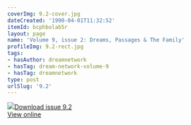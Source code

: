```yaml
---
coverImg: 9.2-cover.jpg
dateCreated: '1990-04-01T11:32:52'
itemId: bcphbolab5r
layout: page
name: 'Volume 9, issue 2: Dreams, Passages & The Family'
profileImg: 9.2-rect.jpg
tags:
- hasAuthor: dreamnetwork
- hasTag: dream-network-volume-9
- hasTag: dreamnetwork
type: post
urlSlug: '9.2'
---
```

<img class="card-journal-img" src="../images/9.2-rect.jpg"/><a href="../files/pdfs/Volume_9/9.2-Dream-Network-Journal-Vol-9-No-2.pdf" download="">Download issue 9.2</a><br><a href="../files/pdfs/Volume_9/9.2-Dream-Network-Journal-Vol-9-No-2.pdf">View online</a>